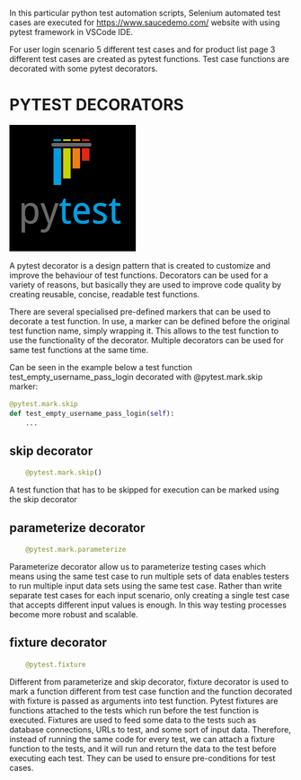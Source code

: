 
In this particular python test automation scripts, Selenium automated test cases are executed for https://www.saucedemo.com/ website with using pytest framework in VSCode IDE.

For user login scenario 5 different test cases and for product list page 3 different test cases are created as pytest functions.
Test case functions are decorated with some pytest decorators. 

# PYTEST DECORATORS

![alt text](https://github.com/KubraIsik/tobeto-test-assignments/blob/main/selenium_python_2/pytestimage.png)

A pytest decorator is a design pattern that is created to customize and improve the behaviour of test functions. 
Decorators can be used for a variety of reasons, but basically they are used to improve code quality by creating reusable, concise, readable test functions.

There are several specialised pre-defined markers that can be used to decorate a test function. In use, a marker can be defined before the original test function name, simply wrapping it. This allows to the test function to use the functionality of the decorator. Multiple decorators can be used for same test functions at the same time.

Can be seen in the example below a test function test_empty_username_pass_login decorated with @pytest.mark.skip marker:
```python 
@pytest.mark.skip
def test_empty_username_pass_login(self):
    ...
```

## skip decorator
```python 
    @pytest.mark.skip()
```
A test function that has to be skipped for execution can be marked using the skip decorator

## parameterize decorator
```python 
    @pytest.mark.parameterize
```
Parameterize decorator allow us to parameterize testing cases which means using the same test case to run multiple sets of data
enables testers to run multiple input data sets using the same test case. Rather than write separate test cases for each input scenario, 
only creating a single test case that accepts different input values is enough. In this way testing processes become more robust and scalable.

## fixture decorator
```python 
    @pytest.fixture
```
Different from parameterize and skip decorator, fixture decorator is used to mark a function different from test case function and the function decorated with fixture is passed as arguments into test function. 
Pytest fixtures are functions attached to the tests which run before the test function is executed. Fixtures are used to feed some data to the tests such as database connections, URLs to test, and some sort of input data. Therefore, instead of running the same code for every test, we can attach a fixture function to the tests, and it will run and return the data to the test before executing each test. They can be used to ensure pre-conditions for test cases.
